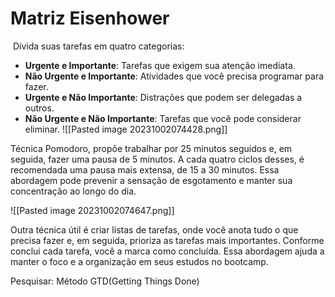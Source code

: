 # Matriz Eisenhower

 Divida suas tarefas em quatro categorias:
 
- **Urgente e Importante**: Tarefas que exigem sua atenção imediata.
- **Não Urgente e Importante**: Atividades que você precisa programar para fazer.
- **Urgente e Não Importante**: Distrações que podem ser delegadas a outros.
- **Não Urgente e Não Importante**: Tarefas que você pode considerar eliminar.
![[Pasted image 20231002074428.png]]

Técnica Pomodoro, propõe trabalhar por 25 minutos seguidos e, em seguida, fazer uma pausa de 5 minutos. A cada quatro ciclos desses, é recomendada uma pausa mais extensa, de 15 a 30 minutos. Essa abordagem pode prevenir a sensação de esgotamento e manter sua concentração ao longo do dia.

![[Pasted image 20231002074647.png]]

Outra técnica útil é criar listas de tarefas, onde você anota tudo o que precisa fazer e, em seguida, prioriza as tarefas mais importantes. Conforme conclui cada tarefa, você a marca como concluída. Essa abordagem ajuda a manter o foco e a organização em seus estudos no bootcamp.

Pesquisar:
Método GTD(Getting Things Done)